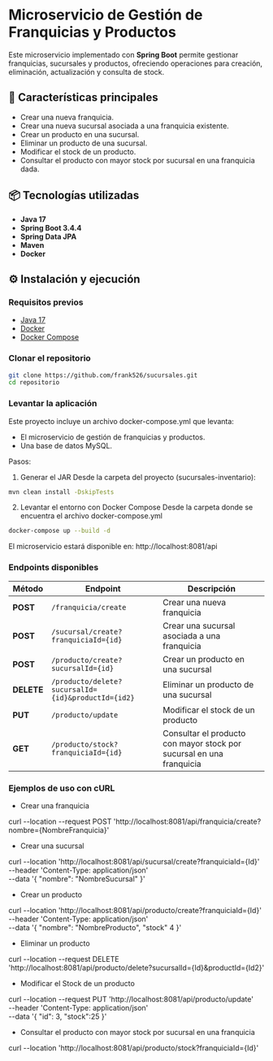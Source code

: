 # Microservicio de Gestión de Franquicias y Productos

Este microservicio implementado con **Spring Boot** permite gestionar franquicias, sucursales y productos, ofreciendo operaciones para creación, eliminación, actualización y consulta de stock.

## 🚀 Características principales
- Crear una nueva franquicia.
- Crear una nueva sucursal asociada a una franquicia existente.
- Crear un producto en una sucursal.
- Eliminar un producto de una sucursal.
- Modificar el stock de un producto.
- Consultar el producto con mayor stock por sucursal en una franquicia dada.

## 📦 Tecnologías utilizadas
- **Java 17**
- **Spring Boot 3.4.4**
- **Spring Data JPA**
- **Maven**
- **Docker**

## ⚙️ Instalación y ejecución

### Requisitos previos
- [Java 17](https://adoptium.net/)
- [Docker](https://www.docker.com/get-started)
- [Docker Compose](https://docs.docker.com/compose/)

### Clonar el repositorio
```bash
git clone https://github.com/frank526/sucursales.git
cd repositorio
```

### Levantar la aplicación

Este proyecto incluye un archivo docker-compose.yml que levanta:

- El microservicio de gestión de franquicias y productos.
- Una base de datos MySQL.

Pasos:

1. Generar el JAR
Desde la carpeta del proyecto (sucursales-inventario):

```bash
mvn clean install -DskipTests
```

2. Levantar el entorno con Docker Compose
Desde la carpeta donde se encuentra el archivo docker-compose.yml

```bash
docker-compose up --build -d
```

El microservicio estará disponible en: http://localhost:8081/api

### Endpoints disponibles

| Método     | Endpoint                                           | Descripción                                                          |
| ---------- | -------------------------------------------------- | -------------------------------------------------------------------- |
| **POST**   | `/franquicia/create`                               | Crear una nueva  franquicia                                           |
| **POST**   | `/sucursal/create?franquiciaId={id}`           | Crear una sucursal asociada a una franquicia                         |
| **POST**   | `/producto/create?sucursalId={id}`               | Crear un producto en una sucursal                                    |
| **DELETE** | `/producto/delete?sucursalId={id}&productId={id2}`  | Eliminar un producto de una sucursal                                 |
| **PUT**    | `/producto/update`                    | Modificar el stock de un producto                                    |
| **GET**    | `/producto/stock?franquiciaId={id}` | Consultar el producto con mayor stock por sucursal en una franquicia |


### Ejemplos de uso con cURL

- Crear una franquicia

curl --location --request POST 'http://localhost:8081/api/franquicia/create?nombre={NombreFranquicia}'

- Crear una sucursal

curl --location 'http://localhost:8081/api/sucursal/create?franquiciaId={Id}' \
--header 'Content-Type: application/json' \
--data '{
    "nombre": "NombreSucursal"
}'

- Crear un producto

curl --location 'http://localhost:8081/api/producto/create?franquiciaId={Id}' \
--header 'Content-Type: application/json' \
--data '{
    "nombre": "NombreProducto",
    "stock" 4
}'

- Eliminar un producto

curl --location --request DELETE 'http://localhost:8081/api/producto/delete?sucursalId={Id}&productId={Id2}'

- Modificar el Stock de un producto

curl --location --request PUT 'http://localhost:8081/api/producto/update' \
--header 'Content-Type: application/json' \
--data '{
    "id": 3,
    "stock":25
}'

- Consultar el producto con mayor stock por sucursal en una franquicia

curl --location 'http://localhost:8081/api/producto/stock?franquiciaId={Id}'
